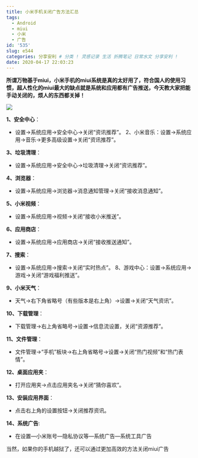 ```yaml
---
title: 小米手机关闭广告方法汇总
tags:
  - Android
  - miui
  - 小米
  - 广告
id: '535'
slug: e544
categories: 分享安利 # 分类 ! 灵感记录 生活 折腾笔记 日常水文 分享安利 !
date: 2020-04-17 22:03:23
---
```


**所谓万物基于miui，小米手机的miui系统是真的太好用了，符合国人的使用习惯，超人性化的miui最大的缺点就是系统和应用都有广告推送，今天教大家把能手动关闭的，烦人的东西都关掉！**

![](/img/2020/04/17/9f9c94a49de3c0d89f79b40a38393a0a) 

**1、安全中心**：

- 设置→系统应用→安全中心→关闭“资讯推荐”。 2、小米音乐：设置→系统应用→音乐→更多高级设置→关闭“资讯推荐”。 

**3、垃圾清理**：

- 设置→系统应用→安全中心→垃圾清理→关闭“资讯推荐”。 

**4、浏览器**：

- 设置→系统应用→浏览器→消息通知管理→关闭“接收消息通知”。 

**5、小米视频**：

- 设置→系统应用→视频→关闭“接收小米推送”。 

**6、应用商店**：

- 设置→系统应用→应用商店→关闭“接收推送通知”。 

**7、搜索**：

- 设置→系统应用→搜索→关闭“实时热点”。 8、游戏中心：设置→系统应用→游戏→关闭“游戏福利推送”。 

**9、小米天气**：

- 天气→右下角省略号（有些版本是右上角）→设置→关闭“天气资讯”。 

**10、下载管理**：

- 下载管理→右上角省略号→设置→信息流设置，关闭“资源推荐”。 

**11、文件管理**：

- 文件管理→“手机”板块→右上角省略号→设置→关闭“热门视频”和“热门表情”。 

**12、桌面应用夹**：

- 打开应用夹→点击应用夹名→关闭“猜你喜欢”。 

**13、安装应用界面**：

- 点击右上角的设置按钮→关闭推荐资讯。 

**14、系统广告**:

- 在设置—小米账号—隐私协议等—系统广告—系统工具广告

当然，如果你的手机越狱了，还可以通过更加高效的方法关闭miui广告